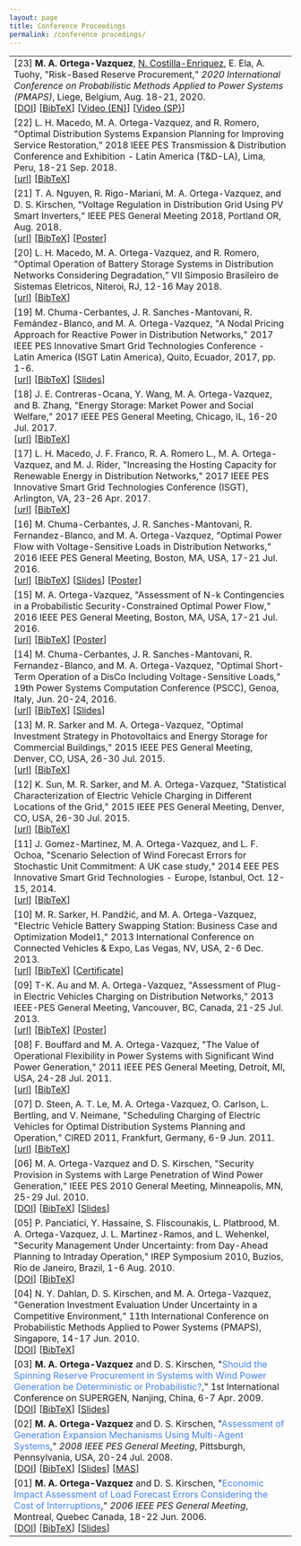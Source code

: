 ```yaml
---
layout: page
title: Conference Proceedings
permalink: /conference procedings/
---
```



<table class="table table-hover">
<tr>
<td>
    [23]
    <strong>M. A. Ortega-Vazquez</strong>, <u>N. Costilla-Enriquez</u>, E. Ela, A. Tuohy, "Risk-Based Reserve Procurement,"
    <em> 2020 International Conference on Probabilistic Methods Applied to Power Systems (PMAPS)</em>, Liege, Belgium, Aug. 18-21, 2020.
    <br />
    [<a href="https://doi.org/10.1109/PMAPS47429.2020.9183585" target="_blank">DOI</a>] 
    [<a href="https://drive.google.com/open?id=1t_7TXVm_i67HH-gsuTnx2A_tVIzWyzoy" target="_blank">BibTeX</a>] 
    [<a href="https://epri.app.box.com/s/9c2z6s2qjyf56pxefvpvw7fc06bimn9p" target="_blank">Video (EN)</a>] 
    [<a href="https://epri.app.box.com/s/z2zedfpydnk9in6ic2jyp8q27elthvsm" target="_blank">Video (SP)</a>]     
    <br /> 
</td>
</tr>

    
<tr>
<td>
    [22]
    L. H. Macedo, M. A. Ortega-Vazquez, and R. Romero, 
    "Optimal Distribution Systems Expansion Planning for Improving Service Restoration,” 
    2018 IEEE PES Transmission & Distribution Conference and Exhibition - Latin America (T&D-LA), Lima, Peru, 18-21 Sep. 2018.
    <br />
    [<a href="https://doi.org/10.1109/TDC-LA.2018.8511765" target="_blank">url</a>]
    [<a href="https://drive.google.com/open?id=1t_7TXVm_i67HH-gsuTnx2A_tVIzWyzoy" target="_blank">BibTeX</a>]
    <br /> 
</td>
</tr>
    
    
<tr>
<td>
    [21]
    T. A. Nguyen, R. Rigo-Mariani, M. A. Ortega-Vazquez, and D. S. Kirschen, 
    "Voltage Regulation in Distribution Grid Using PV Smart Inverters," 
    IEEE PES General Meeting 2018, Portland OR, Aug. 2018.
    <br />
    [<a href="https://doi.org/10.1109/PESGM.2018.8586453" target="_blank">url</a>]
    [<a href="https://drive.google.com/open?id=1rG3ZxLdoiC_lR1g0086g8as0h99FC5Q8" target="_blank">BibTeX</a>]
    [<a href="https://drive.google.com/open?id=1KFBBOk3fZEphOTIRWI8HCi3neCn4UvUk" target="_blank">Poster</a>]
    <br /> 
</td>
</tr>  
    
    
<tr>
<td>
    [20]
    L. H. Macedo, M. A. Ortega-Vazquez, and R. Romero, 
    "Optimal Operation of Battery Storage Systems in Distribution Networks Considering Degradation,” 
    VII Simposio Brasileiro de Sistemas Eletricos, Niteroi, RJ, 12-16 May 2018.
    <br />
    [<a href="https://doi.org/10.1109/SBSE.2018.8395575" target="_blank">url</a>]
    [<a href="https://drive.google.com/open?id=1T4HBirgyDxUnVdAasOvDfmoTcjwxBajD" target="_blank">BibTeX</a>]
    <br /> 
</td>
</tr>   
    
    
<tr>
<td>
    [19]
    M. Chuma-Cerbantes, J. R. Sanches-Mantovani, R. Femández-Blanco, and M. A. Ortega-Vazquez, 
    "A Nodal Pricing Approach for Reactive Power in Distribution Networks," 
    2017 IEEE PES Innovative Smart Grid Technologies Conference - Latin America (ISGT Latin America), Quito, Ecuador, 2017, pp. 1-6.
    <br />
    [<a href="https://doi.org/10.1109/ISGT-LA.2017.8126689" target="_blank">url</a>]
    [<a href="https://drive.google.com/open?id=1xnqaecIORYWES6EJrn6sMwNPTDnJ7GIT" target="_blank">BibTeX</a>]
    [<a href="https://drive.google.com/open?id=1oqukRnT2CyyVaK77Vrg0oTxRl_44QEnR" target="_blank">Slides</a>]
    <br /> 
</td>
</tr>
    
    
<tr>
<td>
    [18]
    J. E. Contreras-Ocana, Y. Wang, M. A. Ortega-Vazquez, and B. Zhang, 
    "Energy Storage: Market Power and Social Welfare," 
    2017 IEEE PES General Meeting, Chicago, IL, 16-20 Jul. 2017.
    <br />
    [<a href="https://doi.org/10.1109/PESGM.2017.8274080" target="_blank">url</a>]
    [<a href="https://drive.google.com/open?id=1R6-unklrpOocueWwCI6p9Jm_oXhBtTQg" target="_blank">BibTeX</a>]
    <br /> 
</td>
</tr>
    
    
<tr>
<td>
    [17]
    L. H. Macedo, J. F. Franco, R. A. Romero L., M. A. Ortega-Vazquez, and M. J. Rider, 
    "Increasing the Hosting Capacity for Renewable Energy in Distribution Networks," 
    2017 IEEE PES Innovative Smart Grid Technologies Conference (ISGT), Arlington, VA, 23-26 Apr. 2017.
    <br />
    [<a href="https://doi.org/10.1109/ISGT.2017.8086006" target="_blank">url</a>]
    [<a href="https://drive.google.com/open?id=1_2RsxTcM_Bu2CPRd5nWgfcTH28wE4sgp" target="_blank">BibTeX</a>]
    <br /> 
</td>
</tr>
    
    
<tr>
<td>
    [16]
    M. Chuma-Cerbantes, J. R. Sanches-Mantovani, R. Fernandez-Blanco, and M. A. Ortega-Vazquez, 
    "Optimal Power Flow with Voltage-Sensitive Loads in Distribution Networks," 
    2016 IEEE PES General Meeting, Boston, MA, USA, 17-21 Jul. 2016.
    <br />
    [<a href="https://doi.org/10.1109/PESGM.2016.7741302" target="_blank">url</a>]
    [<a href="https://drive.google.com/open?id=1LIFS3DuIsUHmmjxXu00Ad7-KUV1vG4l-" target="_blank">BibTeX</a>]
    [<a href="https://drive.google.com/open?id=1lbtcsT-_JiUI7ExcXoKIF5YFCUxGQW2o" target="_blank">Slides</a>]
    [<a href="https://drive.google.com/open?id=1mkh8xlP12cZc0DgosCxtIFkBtPqdhNCD" target="_blank">Poster</a>]
    <br /> 
</td>
</tr>
    
    
<tr>
<td>
    [15]
    M. A. Ortega-Vazquez, 
    "Assessment of N-k Contingencies in a Probabilistic Security-Constrained Optimal Power Flow," 
    2016 IEEE PES General Meeting, Boston, MA, USA, 17-21 Jul. 2016.
    <br />
    [<a href="https://doi.org/10.1109/PESGM.2016.7741178" target="_blank">url</a>]
    [<a href="https://drive.google.com/open?id=1bMkMi3dxF0uGo7lPSi6lWqImbWld5YXh" target="_blank">BibTeX</a>]
    [<a href="https://drive.google.com/open?id=1D-83aFNNC-ECbMsQRJq282xH6FZUDlss" target="_blank">Poster</a>]
    <br /> 
</td>
</tr>
    
    
<tr>
<td>
    [14]
    M. Chuma-Cerbantes, J. R. Sanches-Mantovani, R. Fernandez-Blanco, and M. A. Ortega-Vazquez, 
    "Optimal Short-Term Operation of a DisCo Including Voltage-Sensitive Loads," 
    19th Power Systems Computation Conference (PSCC), Genoa, Italy, Jun. 20-24, 2016.
    <br />
    [<a href="https://doi.org/10.1109/PSCC.2016.7540841" target="_blank">url</a>]
    [<a href="https://drive.google.com/open?id=15_G8uo4XCQEGSkHXiFIZH1R-P6PJB6hj" target="_blank">BibTeX</a>]
    [<a href="https://drive.google.com/open?id=1Vgv03iyWomAttr7DCfbBnUf_0qsZsgvQ" target="_blank">Slides</a>]
    <br /> 
</td>
</tr>
    
    
<tr>
<td>
    [13]
    M. R. Sarker and M. A. Ortega-Vazquez, 
    "Optimal Investment Strategy in Photovoltaics and Energy Storage for Commercial Buildings," 
    2015 IEEE PES General Meeting, Denver, CO, USA, 26-30 Jul. 2015.
    <br />
    [<a href="https://doi.org/10.1109/PESGM.2015.7285594" target="_blank">url</a>]
    [<a href="https://drive.google.com/open?id=19zxlPrY_-7Syrz-YSORWKIqBgUISbwOH" target="_blank">BibTeX</a>]
    <br /> 
</td>
</tr>
    
    
<tr>
<td>
    [12]
    K. Sun, M. R. Sarker, and M. A. Ortega-Vazquez, 
    "Statistical Characterization of Electric Vehicle Charging in Different Locations of the Grid," 
    2015 IEEE PES General Meeting, Denver, CO, USA, 26-30 Jul. 2015.
    <br />
    [<a href="https://doi.org/10.1109/PESGM.2015.7285794" target="_blank">url</a>]
    [<a href="https://drive.google.com/open?id=1lTjNsmJpgFMPsJCpb8VkxrsQ0zdiS4ml" target="_blank">BibTeX</a>]
    <br /> 
</td>
</tr>
    
    
<tr>
<td>
    [11]
    J. Gomez-Martinez, M. A. Ortega-Vazquez, and L. F. Ochoa, 
    "Scenario Selection of Wind Forecast Errors for Stochastic Unit Commitment: A UK case study," 
    2014 EEE PES Innovative Smart Grid Technologies - Europe, Istanbul, Oct. 12-15, 2014.
    <br />
    [<a href="https://doi.org/10.1109/ISGTEurope.2014.7028896" target="_blank">url</a>]
    [<a href="https://drive.google.com/open?id=1Nobi_3o4ryLuznGU6AADIh_K64crUFyP" target="_blank">BibTeX</a>]
    <br /> 
</td>
</tr>
    
    
<tr>
<td>
    [10]
    M. R. Sarker, H. Pandžić, and M. A. Ortega-Vazquez, 
    "Electric Vehicle Battery Swapping Station: Business Case and Optimization Model1," 
    2013 International Conference on Connected Vehicles & Expo, Las Vegas, NV, USA, 2-6 Dec. 2013.
    <br />
    [<a href="https://doi.org/10.1109/ICCVE.2013.6799808" target="_blank">url</a>]
    [<a href="https://drive.google.com/open?id=1nM6_UFabfGzvnwVCfnbUueQMJKCCgOzY" target="_blank">BibTeX</a>]
    [<a href="https://drive.google.com/open?id=1J9d2YODxX6LZ7qzdUUpJmDLVLEd_kN9U" target="_blank">Certificate</a>] 
    <br /> 
</td>
</tr>
    
    
<tr>
<td>
    [09]
    T-K. Au and M. A. Ortega-Vazquez, 
    "Assessment of Plug-in Electric Vehicles Charging on Distribution Networks," 
    2013 IEEE-PES General Meeting, Vancouver, BC, Canada, 21-25 Jul. 2013.
    <br />
    [<a href="https://doi.org/10.1109/PESMG.2013.6672714" target="_blank">url</a>]
    [<a href="https://drive.google.com/open?id=1MQsNS4zv3GLTjGVfs95Lqs7prb9CuHsf" target="_blank">BibTeX</a>]
    [<a href="https://drive.google.com/open?id=1YQm9Ezrb5DKbUIAlfHaDBkb0FRNZejEb" target="_blank">Poster</a>] 
    <br /> 
</td>
</tr>
    
    
<tr>
<td>
    [08]
    F. Bouffard and M. A. Ortega-Vazquez, 
    "The Value of Operational Flexibility in Power Systems with Significant Wind Power Generation," 
    2011 IEEE PES General Meeting, Detroit, MI, USA, 24-28 Jul. 2011.
    <br />
    [<a href="https://doi.org/10.1109/PES.2011.6039031" target="_blank">url</a>]
    [<a href="https://drive.google.com/open?id=16AGk6Y9oPwotTaViot3sILhy2WDqWKBN" target="_blank">BibTeX</a>] 
    <br /> 
</td>
</tr>
    
    
<tr>
<td>
    [07]
    D. Steen, A. T. Le, M. A. Ortega-Vazquez, O. Carlson, L. Bertling, and V. Neimane, 
    "Scheduling Charging of Electric Vehicles for Optimal Distribution Systems Planning and Operation," 
    CIRED 2011, Frankfurt, Germany, 6-9 Jun. 2011.
    <br />
    [<a href="http://www.cired.net/publications/cired2011/part1/papers/CIRED2011_1104_final.pdf" target="_blank">url</a>]
    [<a href="https://drive.google.com/open?id=1fksXg0jyQD8lBnu4keofMQRCiO4X5abG" target="_blank">BibTeX</a>] 
    <br /> 
</td>
</tr>
    
    
<tr>
<td>
    [06]
    M. A. Ortega-Vazquez and D. S. Kirschen, 
    "Security Provision in Systems with Large Penetration of Wind Power Generation," 
    IEEE PES 2010 General Meeting, Minneapolis, MN, 25-29 Jul. 2010.
    <br />
    [<a href="https://doi.org/10.1109/PES.2010.5589818" target="_blank">DOI</a>]
    [<a href="https://drive.google.com/open?id=1nRyysRmnqPBZ_0_o8tT3dnABLSmC25Xj" target="_blank">BibTeX</a>] 
    [<a href="https://drive.google.com/open?id=1kv4a-iYatcvMy_Y-OnMZzUhJq3hpaCb0" target="_blank">Slides</a>] 
    <br /> 
</td>
</tr>
    
    
<tr>
<td>
    [05]
    P. Panciatici, Y. Hassaine, S. Fliscounakis, L. Platbrood, M. A. Ortega-Vazquez, J. L. Martinez-Ramos, and L. Wehenkel, 
    "Security Management Under Uncertainty: from Day-Ahead Planning to Intraday Operation," 
    IREP Symposium 2010, Buzios, Rio de Janeiro, Brazil, 1-6 Aug. 2010.
    <br />
    [<a href="https://doi.org/10.1109/IREP.2010.5563278" target="_blank">DOI</a>]
    [<a href="https://drive.google.com/open?id=1_8qq20FvbmT336b4LUD_XG9BN-CTbQEs" target="_blank">BibTeX</a>] 
    <br /> 
</td>
</tr>
    
    
<tr>
<td>
    [04]
    N. Y. Dahlan, D. S. Kirschen, and M. A. Ortega-Vazquez, 
        "Generation Investment Evaluation Under Uncertainty in a Competitive Environment," 
        11th International Conference on Probabilistic Methods Applied to Power Systems (PMAPS), Singapore, 14-17 Jun. 2010.
    <br />
    [<a href="https://doi.org/10.1109/PMAPS.2010.5528421" target="_blank">DOI</a>]
    [<a href="https://drive.google.com/open?id=1cDolSIv1O4Cw5xb0NAl0MSxS7tNxeiOU" target="_blank">BibTeX</a>] 
    <br /> 
</td>
</tr>
    
    
<tr>
<td>
    [03]
    <strong>M. A. Ortega-Vazquez</strong> and D. S. Kirschen, 
    "<span style="color:#4582ec">Should the Spinning Reserve Procurement in Systems with Wind Power Generation be Deterministic or Probabilistic?</span>," 
    1st International Conference on SUPERGEN, Nanjing, China, 6-7 Apr. 2009.
    <br />
    [<a href="https://doi.org/10.1109/SUPERGEN.2009.5348164" target="_blank">DOI</a>]
    [<a href="https://drive.google.com/open?id=1jD4EcVnoNj-yYNYncby2lZ4_fFiNhrLV" target="_blank">BibTeX</a>] 
    [<a href="https://drive.google.com/open?id=1cE9-cZJfmm_IRCZu-XZTKlTv6UZWzmO_" target="_blank">Slides</a>] 
    <br /> 
</td>
</tr>
    
 
<tr>
<td>
    [02]
    <strong>M. A. Ortega-Vazquez</strong> and D. S. Kirschen, 
    "<span style="color:#4582ec">Assessment of Generation Expansion Mechanisms Using Multi-Agent Systems</span>," 
    <em>2008 IEEE PES General Meeting</em>, Pittsburgh, Pennsylvania, USA, 20-24 Jul. 2008.
    <br />
    [<a href="https://doi.org/10.1109/PES.2008.4596528" target="_blank">DOI</a>]
    [<a href="https://drive.google.com/open?id=1sKD3Y67yMYl8qyBiv0-wdZjStELXxQQ-" target="_blank">BibTeX</a>] 
    [<a href="https://drive.google.com/open?id=1xpP0pFAXClNpbNZg6z7B0lZnU3yaQIy_" target="_blank">Slides</a>] 
    [<a href="https://drive.google.com/file/d/1ksTMvEap_tMs3DWHJFwgxpnzLcbZ3sHK/view?usp=sharing" target="_blank">MAS</a>] 
    <br /> 
</td>
</tr>
    
    
<tr>
<td>
    [01]
    <strong>M. A. Ortega-Vazquez</strong> and D. S. Kirschen, 
        "<span style="color:#4582ec">Economic Impact Assessment of Load Forecast Errors Considering the Cost of Interruptions</span>," 
        <em>2006 IEEE PES General Meeting</em>, Montreal, Quebec Canada, 18-22 Jun. 2006. 
    <br />
    [<a href="https://doi.org/10.1109/PES.2006.1709231" target="_blank">DOI</a>]
    [<a href="https://drive.google.com/open?id=1AYBiS3nlUF034RBnxQ2wAfLfchrMb8IO" target="_blank">BibTeX</a>] 
    [<a href="https://drive.google.com/open?id=1QRNB50OfABAktma80rymqbgxWA2fp9BV" target="_blank">Slides</a>] 
    <br /> 
</td>
</tr>
    
    
</table>
